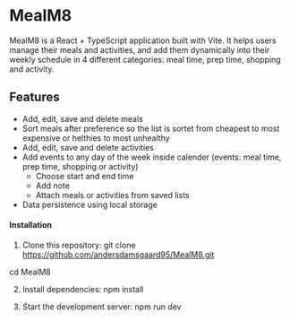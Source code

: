 # MealM8

MealM8 is a React + TypeScript application built with Vite. 
It helps users manage their meals and activities, and add them dynamically into their weekly schedule in 4 different categories: meal time, prep time, shopping and activity.

## Features
- Add, edit, save and delete meals
- Sort meals after preference so the list is sortet from cheapest to most expensive or helthies to most unhealthy 
- Add, edit, save and delete activities
- Add events to any day of the week inside calender (events: meal time, prep time, shopping or activity)
  - Choose start and end time
  - Add note
  - Attach meals or activities from saved lists
- Data persistence using local storage

#### Installation
1. Clone this repository:
  git clone https://github.com/andersdamsgaard95/MealM8.git
  
  cd MealM8

2. Install dependencies:
  npm install

3. Start the development server:
  npm run dev
